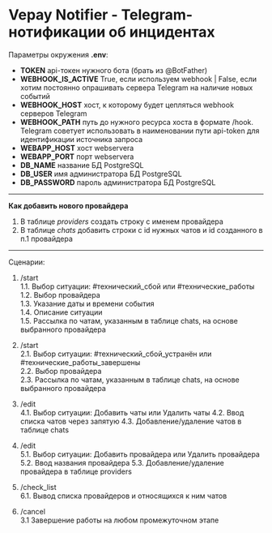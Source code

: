 # Vepay Notifier - Telegram-нотификации об инцидентах

Параметры окружения **.env**:
 - **TOKEN** api-токен нужного бота (брать из @BotFather)
 - **WEBHOOK_IS_ACTIVE** True, если используем webhook | False, если хотим постоянно опрашивать сервера Telegram на наличие новых событий
 - **WEBHOOK_HOST** хост, к которому будет цепляться webhook серверов Telegram
 - **WEBHOOK_PATH** путь до нужного ресурса хоста в формате /hook. Telegram советует использовать в наименовании пути api-token для идентификации источника запроса
 - **WEBAPP_HOST** хост webserverа
 - **WEBAPP_PORT** порт webservera
 - **DB_NAME** название БД PostgreSQL
 - **DB_USER** имя администратора БД PostgreSQL
 - **DB_PASSWORD** пароль администратора БД PostgreSQL

<hr>

**Как добавить нового провайдера**
1. В таблице *providers* создать строку с именем провайдера
2. В таблице *chats* добавить строки с id нужных чатов и id созданного в п.1 провайдера

<hr>

Сценарии:

1. /start <br>
 1.1. Выбор ситуации: #технический_сбой или #технические_работы <br>
 1.2. Выбор провайдера <br>
 1.3. Указание даты и времени события <br>
 1.4. Описание ситуации <br>
 1.5. Рассылка по чатам, указанным в таблице chats, на основе выбранного провайдера <br>
   

2. /start <br>
 2.1. Выбор ситуации: #технический_сбой_устранён или #технические_работы_завершены <br>
 2.2. Выбор провайдера <br>
 2.3. Рассылка по чатам, указанным в таблице chats, на основе выбранного провайдера

3. /edit <br>
 4.1. Выбор ситуации: Добавить чаты или Удалить чаты
 4.2. Ввод списка чатов через запятую
 4.3. Добавление/удаление чатов в таблице chats
   
4. /edit <br>
 5.1. Выбор ситуации: Добавить провайдера или Удалить провайдера
 5.2. Ввод названия провайдера
 5.3. Добавление/удаление провайдера в таблице providers
   
5. /check_list <br>
 6.1. Вывод списка провайдеров и относящихся к ним чатов

6. /cancel <br>
 3.1 Завершение работы на любом промежуточном этапе
